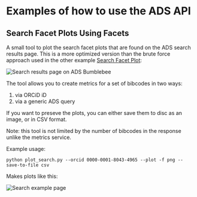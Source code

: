# Examples of how to use the ADS API

## Search Facet Plots Using Facets

A small tool to plot the search facet plots that are found on the ADS search results page. This is a more optimized version than the brute force approach used in the other example [Search Facet Plot](ads-examples/search_facet_plot):

![Search results page on ADS Bumblebee](https://raw.githubusercontent.com/jonnybazookatone/ads-examples/master/search_facet_optimized/ui_example.png)

The tool allows you to create metrics for a set of bibcodes in two ways:

  1. via ORCiD iD
  2. via a generic ADS query

If you want to preseve the plots, you can either save them to disc as an image, or in CSV format.

Note: this tool is not limited by the number of bibcodes in the response unlike the metrics service.

Example usage:
```
python plot_search.py --orcid 0000-0001-8043-4965 --plot -f png --save-to-file csv
```

Makes plots like this:

![Search example page](https://raw.githubusercontent.com/jonnybazookatone/ads-examples/master/search_facet_optimized/example.png)
